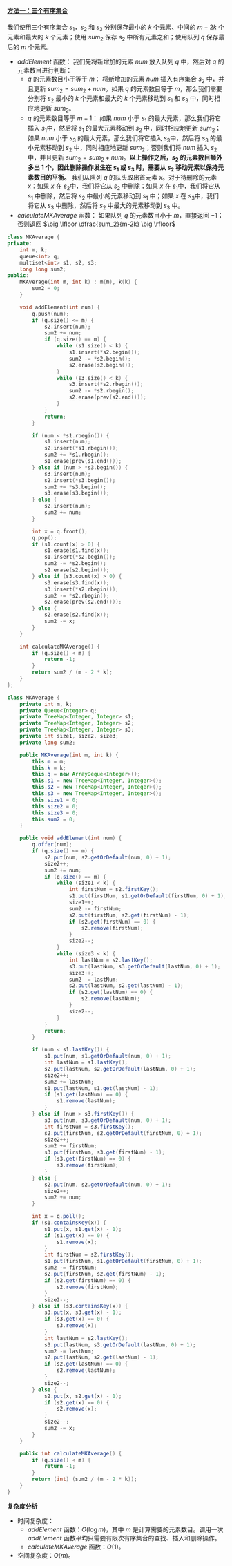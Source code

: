 ﻿#### [方法一：三个有序集合](https://leetcode.cn/problems/finding-mk-average/solutions/2065696/qiu-chu-mk-ping-jun-zhi-by-leetcode-solu-sos6/)

我们使用三个有序集合 $s_1$，$s_2$ 和 $s_3$ 分别保存最小的 $k$ 个元素、中间的 $m−2k$ 个元素和最大的 $k$ 个元素；使用 $sum_2$ 保存 $s_2$ 中所有元素之和；使用队列 $q$ 保存最后的 $m$ 个元素。

-   $addElement$ 函数：
    我们先将新增加的元素 $num$ 放入队列 $q$ 中，然后对 $q$ 的元素数目进行判断：
    -   $q$ 的元素数目小于等于 $m$：
        将新增加的元素 $num$ 插入有序集合 $s_2$ 中，并且更新 $sum_2 = sum_2 + num$。如果 $q$ 的元素数目等于 $m$，那么我们需要分别将 $s_2$ 最小的 $k$ 个元素和最大的 $k$ 个元素移动到 $s_1$ 和 $s_3$ 中，同时相应地更新 $sum_2$。
    -   $q$ 的元素数目等于 $m + 1$：
        如果 $num$ 小于 $s_1$ 的最大元素，那么我们将它插入 $s_1$中，然后将 $s_1$ 的最大元素移动到 $s_2$ 中，同时相应地更新 $sum_2$；如果 $num$ 小于 $s_3$ 的最大元素，那么我们将它插入 $s_3$中，然后将 $s_3$ 的最小元素移动到 $s_2$ 中，同时相应地更新 $sum_2$；否则我们将 $num$ 插入 $s_2$ 中，并且更新 $sum_2 = sum_2 + num$。**以上操作之后，$s_2$ 的元素数目额外多出 $1$ 个，因此删除操作发生在 $s_1$ 或 $s_3$ 时，需要从 $s_2$ 移动元素以保持元素数目的平衡。**
        我们从队列 $q$ 的队头取出首元素 $x$。对于待删除的元素 $x$：如果 $x$ 在 $s_2$中，我们将它从 $s_2$ 中删除；如果 $x$ 在 $s_1$中，我们将它从 $s_1$ 中删除，然后将 $s_2$ 中最小的元素移动到 $s_1$ 中；如果 $x$ 在 $s_3$中，我们将它从 $s_3$ 中删除，然后将 $s_2$ 中最大的元素移动到 $s_3$ 中。
-   $calculateMKAverage$ 函数：
    如果队列 $q$ 的元素数目小于 $m$，直接返回 $−1$；否则返回 $\big \lfloor \dfrac{sum_2}{m-2k} \big \rfloor$

```cpp
class MKAverage {
private:
    int m, k;
    queue<int> q;
    multiset<int> s1, s2, s3;
    long long sum2;
public:
    MKAverage(int m, int k) : m(m), k(k) {
        sum2 = 0;
    }

    void addElement(int num) {
        q.push(num);
        if (q.size() <= m) {
            s2.insert(num);
            sum2 += num;
            if (q.size() == m) {
                while (s1.size() < k) {
                    s1.insert(*s2.begin());
                    sum2 -= *s2.begin();
                    s2.erase(s2.begin());
                }
                while (s3.size() < k) {
                    s3.insert(*s2.rbegin());
                    sum2 -= *s2.rbegin();
                    s2.erase(prev(s2.end()));
                }
            }
            return;
        }

        if (num < *s1.rbegin()) {
            s1.insert(num);
            s2.insert(*s1.rbegin());
            sum2 += *s1.rbegin();
            s1.erase(prev(s1.end()));
        } else if (num > *s3.begin()) {
            s3.insert(num);
            s2.insert(*s3.begin());
            sum2 += *s3.begin();
            s3.erase(s3.begin());
        } else {
            s2.insert(num);
            sum2 += num;
        }

        int x = q.front();
        q.pop();
        if (s1.count(x) > 0) {
            s1.erase(s1.find(x));
            s1.insert(*s2.begin());
            sum2 -= *s2.begin();
            s2.erase(s2.begin());
        } else if (s3.count(x) > 0) {
            s3.erase(s3.find(x));
            s3.insert(*s2.rbegin());
            sum2 -= *s2.rbegin();
            s2.erase(prev(s2.end()));
        } else {
            s2.erase(s2.find(x));
            sum2 -= x;
        }
    }

    int calculateMKAverage() {
        if (q.size() < m) {
            return -1;
        }
        return sum2 / (m - 2 * k);
    }
};
```

```java
class MKAverage {
    private int m, k;
    private Queue<Integer> q;
    private TreeMap<Integer, Integer> s1;
    private TreeMap<Integer, Integer> s2;
    private TreeMap<Integer, Integer> s3;
    private int size1, size2, size3;
    private long sum2;

    public MKAverage(int m, int k) {
        this.m = m;
        this.k = k;
        this.q = new ArrayDeque<Integer>();
        this.s1 = new TreeMap<Integer, Integer>();
        this.s2 = new TreeMap<Integer, Integer>();
        this.s3 = new TreeMap<Integer, Integer>();
        this.size1 = 0;
        this.size2 = 0;
        this.size3 = 0;
        this.sum2 = 0;
    }

    public void addElement(int num) {
        q.offer(num);
        if (q.size() <= m) {
            s2.put(num, s2.getOrDefault(num, 0) + 1);
            size2++;
            sum2 += num;
            if (q.size() == m) {
                while (size1 < k) {
                    int firstNum = s2.firstKey();
                    s1.put(firstNum, s1.getOrDefault(firstNum, 0) + 1);
                    size1++;
                    sum2 -= firstNum;
                    s2.put(firstNum, s2.get(firstNum) - 1);
                    if (s2.get(firstNum) == 0) {
                        s2.remove(firstNum);
                    }
                    size2--;
                }
                while (size3 < k) {
                    int lastNum = s2.lastKey();
                    s3.put(lastNum, s3.getOrDefault(lastNum, 0) + 1);
                    size3++;
                    sum2 -= lastNum;
                    s2.put(lastNum, s2.get(lastNum) - 1);
                    if (s2.get(lastNum) == 0) {
                        s2.remove(lastNum);
                    }
                    size2--;
                }
            }
            return;
        }

        if (num < s1.lastKey()) {
            s1.put(num, s1.getOrDefault(num, 0) + 1);
            int lastNum = s1.lastKey();
            s2.put(lastNum, s2.getOrDefault(lastNum, 0) + 1);
            size2++;
            sum2 += lastNum;
            s1.put(lastNum, s1.get(lastNum) - 1);
            if (s1.get(lastNum) == 0) {
                s1.remove(lastNum);
            }
        } else if (num > s3.firstKey()) {
            s3.put(num, s3.getOrDefault(num, 0) + 1);
            int firstNum = s3.firstKey();
            s2.put(firstNum, s2.getOrDefault(firstNum, 0) + 1);
            size2++;
            sum2 += firstNum;
            s3.put(firstNum, s3.get(firstNum) - 1);
            if (s3.get(firstNum) == 0) {
                s3.remove(firstNum);
            }
        } else {
            s2.put(num, s2.getOrDefault(num, 0) + 1);
            size2++;
            sum2 += num;
        }

        int x = q.poll();
        if (s1.containsKey(x)) {
            s1.put(x, s1.get(x) - 1);
            if (s1.get(x) == 0) {
                s1.remove(x);
            }
            int firstNum = s2.firstKey();
            s1.put(firstNum, s1.getOrDefault(firstNum, 0) + 1);
            sum2 -= firstNum;
            s2.put(firstNum, s2.get(firstNum) - 1);
            if (s2.get(firstNum) == 0) {
                s2.remove(firstNum);
            }
            size2--;
        } else if (s3.containsKey(x)) {
            s3.put(x, s3.get(x) - 1);
            if (s3.get(x) == 0) {
                s3.remove(x);
            }
            int lastNum = s2.lastKey();
            s3.put(lastNum, s3.getOrDefault(lastNum, 0) + 1);
            sum2 -= lastNum;
            s2.put(lastNum, s2.get(lastNum) - 1);
            if (s2.get(lastNum) == 0) {
                s2.remove(lastNum);
            }
            size2--;
        } else {
            s2.put(x, s2.get(x) - 1);
            if (s2.get(x) == 0) {
                s2.remove(x);
            }
            size2--;
            sum2 -= x;
        }
    }

    public int calculateMKAverage() {
        if (q.size() < m) {
            return -1;
        }
        return (int) (sum2 / (m - 2 * k));
    }
}
```

**复杂度分析**

-   时间复杂度：
    -   $addElement$ 函数：$O(\log m)$，其中 $m$ 是计算需要的元素数目。调用一次 $addElement$ 函数平均只需要有限次有序集合的查找、插入和删除操作。
    -   $calculateMKAverage$ 函数：$O(1)$。
-   空间复杂度：$O(m)$。
